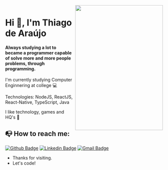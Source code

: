 <img align="right" width="280" height="400" src="https://ik.imagekit.io/thiagoaraujo/2_-_Mobile_iPhone_-_NLW__02_-_1242x2688_VcEWCSprd.jpg">

# Hi 👋, I'm Thiago de Araújo

#### Always studying a lot to became a programmer capable of solve more and more people problems, through programming. 

   I'm currently studying Computer Enginnering at college :computer:
   
   Technologies: NodeJS, ReactJS, React-Native, TypeScript, Java
   
   I like technology, games and HQ's 💬  
   
## :mailbox_with_no_mail: How to reach me:

[![Github Badge](https://img.shields.io/badge/-Github-000?style=flat-square&logo=Github&logoColor=white&link=https://github.com/thiagoasb)](https://github.com/thiagoasb)
[![Linkedin Badge](https://img.shields.io/badge/-LinkedIn-blue?style=flat-square&logo=Linkedin&logoColor=white&link=https://linkedin.com/in/thiago-araujo-bezerra)](https://linkedin.com/in/thiago-araujo-bezerra)
[![Gmail Badge](https://img.shields.io/badge/-Gmail-c14438?style=flat-square&logo=Gmail&logoColor=white&link=mailto:thiagoasbezerra@gmail.com)](mailto:thiagoasbezerra@gmail.com)


- Thanks for visiting.
- Let's code!
